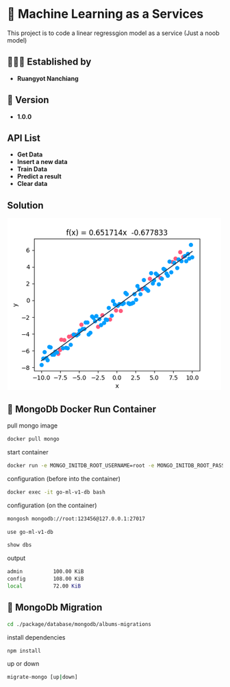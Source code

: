 <h1>🤖 Machine Learning as a Services</h1>
<p>This project is to code a linear regressgion model as a service (Just a noob model)</p>

<h2>🧑🏼‍💻 Established by</h2>
<ul>
    <li><strong>Ruangyot Nanchiang</strong></li>
</ul>

<h2>🚀 Version</h2>
<ul>
    <li><strong>1.0.0</strong></li>
</ul>

<h2>API List</h2>
<ul>
    <li><strong>Get Data</strong></li>
    <li><strong>Insert a new data</strong></li>
    <li><strong>Train Data</strong></li>
    <li><strong>Predict a result</strong></li>
    <li><strong>Clear data</strong></li>
</ul>

<h2>Solution</h2>
<img src="pkg\plots\train.png">

<h2>🐳 MongoDb Docker Run Container</h2>

pull mongo image
```bash
docker pull mongo
```
start container
```bash
docker run -e MONGO_INITDB_ROOT_USERNAME=root -e MONGO_INITDB_ROOT_PASSWORD=123456 -p 27017:27017 -v data:/data --name go-ml-v1-db -d mongo:latest
```
configuration (before into the container)
```bash
docker exec -it go-ml-v1-db bash
```
configuration (on the container)
```bash
mongosh mongodb://root:123456@127.0.0.1:27017
```
```bash
use go-ml-v1-db
```
```bash
show dbs
```

output
```bash
admin          100.00 KiB
config         108.00 KiB
local          72.00 KiB
```

<h2>🍃 MongoDb Migration</h2>

```bash
cd ./package/database/mongodb/albums-migrations
```

install dependencies
```bash
npm install
```

up or down
```bash
migrate-mongo [up|down]
```